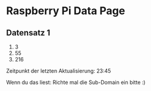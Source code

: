 
# Raspberry Pi Data Page
## Datensatz 1
1. 3
2. 55
3. 216

Zeitpunkt der letzten Aktualisierung: 23:45

Wenn du das liest: Richte mal die Sub-Domain ein bitte :)
    